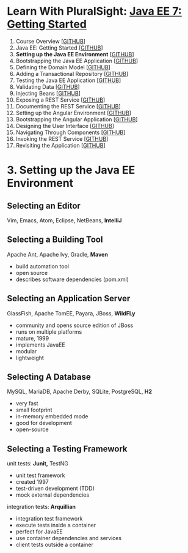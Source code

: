 # Learn With PluralSight: [Java EE 7: Getting Started][course]

1. Course Overview [[GITHUB][m01.gh]]
2. Java EE: Getting Started [[GITHUB][m02.gh]]
3. **Setting up the Java EE Environment** [[GITHUB][m03.gh]]
4. Bootstrapping the Java EE Application [[GITHUB][m04.gh]]
5. Defining the Domain Model [[GITHUB][m05.gh]]
6. Adding a Transactional Repository [[GITHUB][m06.gh]]
7. Testing the Java EE Application [[GITHUB][m07.gh]]
8. Validating Data [[GITHUB][m08.gh]]
9. Injecting Beans [[GITHUB][m09.gh]]
10. Exposing a REST Service [[GITHUB][m10.gh]]
11. Documenting the REST Service [[GITHUB][m11.gh]]
12. Setting up the Angular Environment [[GITHUB][m12.gh]]
13. Bootstrapping the Angular Application [[GITHUB][m13.gh]]
14. Designing the User Interface [[GITHUB][m14.gh]]
15. Navigating Through Components [[GITHUB][m15.gh]]
16. Invoking the REST Service [[GITHUB][m16.gh]]
17. Revisiting the Application [[GITHUB][m17.gh]]

# 3. Setting up the Java EE Environment

## Selecting an Editor

Vim, Emacs, Atom, Eclipse, NetBeans, **IntelliJ**

## Selecting a Building Tool

Apache Ant, Apache Ivy, Gradle, **Maven**

- build automation tool
- open source
- describes software dependencies (pom.xml)

## Selecting an Application Server

GlassFish, Apache TomEE, Payara, JBoss, **WildFLy**

- community and opens source edition of JBoss
- runs on multiple platforms
- mature, 1999
- implements JavaEE
- modular
- lightweight

## Selecting A Database

MySQL, MariaDB, Apache Derby, SQLite, PostgreSQL, **H2**

- very fast
- small footprint
- in-memory embedded mode
- good for development
- open-source

## Selecting a Testing Framework

unit tests: **Junit,** TestNG

- unit test framework
- created 1997
- test-driven development (TDD)
- mock external dependencies

integration tests: **Arquillian**

- integration test framework
- execute tests inside a container
- perfect for JavaEE
- use container dependencies and services
- client tests outside a container

[course]: https://app.pluralsight.com/library/courses/java-ee-getting-started
[m01.gh]: https://github.com/reinielfc/lrn-ps-jee7-getting-started/tree/main
[m02.gh]: https://github.com/reinielfc/lrn-ps-jee7-getting-started/tree/02-JavaEE-GettingStarted
[m03.gh]: https://github.com/reinielfc/lrn-ps-jee7-getting-started/tree/03-SettingUpTheJavaEeEnvironment
[m04.gh]: https://github.com/reinielfc/lrn-ps-jee7-getting-started/tree/04-BootstrappingTheJavaEeApplication
[m05.gh]: https://github.com/reinielfc/lrn-ps-jee7-getting-started/tree/05-DefiningTheDomainModel
[m06.gh]: https://github.com/reinielfc/lrn-ps-jee7-getting-started/tree/06-AddingATransactionalRepositoryzoom
[m07.gh]: https://github.com/reinielfc/lrn-ps-jee7-getting-started/tree/07-TestingTheJavaEeApplication
[m08.gh]: https://github.com/reinielfc/lrn-ps-jee7-getting-started/tree/08-ValidatingData
[m09.gh]: https://github.com/reinielfc/lrn-ps-jee7-getting-started/tree/09-InjectingBeans
[m10.gh]: https://github.com/reinielfc/lrn-ps-jee7-getting-started/tree/10-ExposingARestService
[m11.gh]: https://github.com/reinielfc/lrn-ps-jee7-getting-started/tree/11-DocumentingTheRestService
[m12.gh]: https://github.com/reinielfc/lrn-ps-jee7-getting-started/tree/12-SettingUpTheAngularEnvironment
[m13.gh]: https://github.com/reinielfc/lrn-ps-jee7-getting-started/tree/13-BootstrappingTheAngularApplication
[m14.gh]: https://github.com/reinielfc/lrn-ps-jee7-getting-started/tree/14-DesigningTheUserInterface
[m15.gh]: https://github.com/reinielfc/lrn-ps-jee7-getting-started/tree/15-NavigatingThroughComponents
[m16.gh]: https://github.com/reinielfc/lrn-ps-jee7-getting-started/tree/16-InvokingTheRestService
[m17.gh]: https://github.com/reinielfc/lrn-ps-jee7-getting-started/tree/17-RevisitingTheApplication